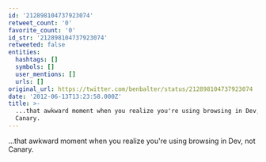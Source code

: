 ```yaml
---
id: '212898104737923074'
retweet_count: '0'
favorite_count: '0'
id_str: '212898104737923074'
retweeted: false
entities:
  hashtags: []
  symbols: []
  user_mentions: []
  urls: []
original_url: https://twitter.com/benbalter/status/212898104737923074
date: '2012-06-13T13:23:58.000Z'
title: >-
  ...that awkward moment when you realize you're using browsing in Dev, not
  Canary.
---
```


...that awkward moment when you realize you're using browsing in Dev, not Canary.